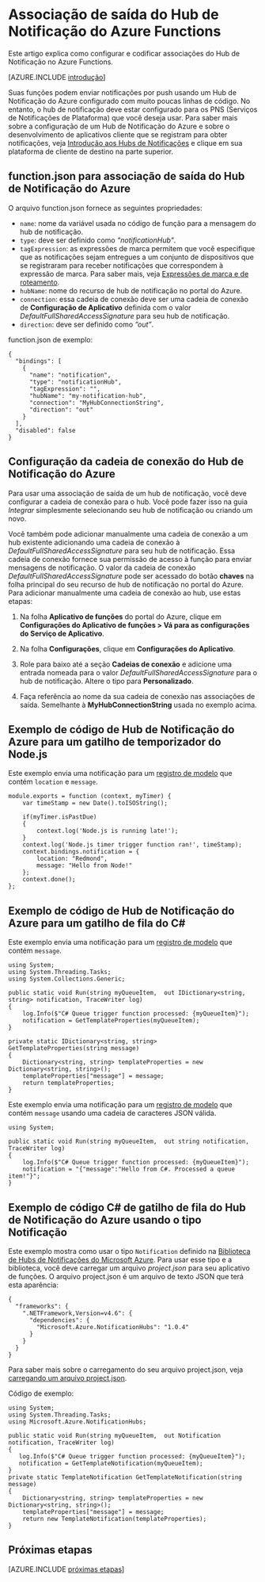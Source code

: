 <properties
	pageTitle="Associação do Hub de Notificação do Azure Functions | Microsoft Azure"
	description="Entenda como usar a associação de Hub de Notificação do Azure no Azure Functions."
	services="functions"
	documentationCenter="na"
	authors="christopheranderson"
	manager="erikre"
	editor=""
	tags=""
	keywords="azure functions, funções, processamento de eventos, computação dinâmica, arquitetura sem servidor"/>

<tags
	ms.service="functions"
	ms.devlang="multiple"
	ms.topic="reference"
	ms.tgt_pltfrm="multiple"
	ms.workload="na"
	ms.date="05/16/2016"
	ms.author="chrande"/>

# Associação de saída do Hub de Notificação do Azure Functions

Este artigo explica como configurar e codificar associações do Hub de Notificação no Azure Functions.

[AZURE.INCLUDE [introdução](../../includes/functions-bindings-intro.md)]

Suas funções podem enviar notificações por push usando um Hub de Notificação do Azure configurado com muito poucas linhas de código. No entanto, o hub de notificação deve estar configurado para os PNS (Serviços de Notificações de Plataforma) que você deseja usar. Para saber mais sobre a configuração de um Hub de Notificação do Azure e sobre o desenvolvimento de aplicativos cliente que se registram para obter notificações, veja [Introdução aos Hubs de Notificações](../notification-hubs/notification-hubs-windows-store-dotnet-get-started.md) e clique em sua plataforma de cliente de destino na parte superior.

## function.json para associação de saída do Hub de Notificação do Azure

O arquivo function.json fornece as seguintes propriedades:

- `name`: nome da variável usada no código de função para a mensagem do hub de notificação.
- `type`: deve ser definido como *"notificationHub"*.
- `tagExpression`: as expressões de marca permitem que você especifique que as notificações sejam entregues a um conjunto de dispositivos que se registraram para receber notificações que correspondem à expressão de marca. Para saber mais, veja [Expressões de marca e de roteamento](../notification-hubs/notification-hubs-routing-tag-expressions.md).
- `hubName`: nome do recurso de hub de notificação no portal do Azure.
- `connection`: essa cadeia de conexão deve ser uma cadeia de conexão de **Configuração de Aplicativo** definida com o valor *DefaultFullSharedAccessSignature* para seu hub de notificação.
- `direction`: deve ser definido como *”out”*. 
 
function.json de exemplo:

	{
	  "bindings": [
	    {
	      "name": "notification",
	      "type": "notificationHub",
	      "tagExpression": "",
	      "hubName": "my-notification-hub",
	      "connection": "MyHubConnectionString",
	      "direction": "out"
	    }
	  ],
	  "disabled": false
	}

## Configuração da cadeia de conexão do Hub de Notificação do Azure

Para usar uma associação de saída de um hub de notificação, você deve configurar a cadeia de conexão para o hub. Você pode fazer isso na guia *Integrar* simplesmente selecionando seu hub de notificação ou criando um novo.

Você também pode adicionar manualmente uma cadeia de conexão a um hub existente adicionando uma cadeia de conexão à *DefaultFullSharedAccessSignature* para seu hub de notificação. Essa cadeia de conexão fornece sua permissão de acesso à função para enviar mensagens de notificação. O valor da cadeia de conexão *DefaultFullSharedAccessSignature* pode ser acessado do botão **chaves** na folha principal do seu recurso de hub de notificação no portal do Azure. Para adicionar manualmente uma cadeia de conexão ao hub, use estas etapas:

1. Na folha **Aplicativo de funções** do portal do Azure, clique em **Configurações do Aplicativo de funções > Vá para as configurações do Serviço de Aplicativo**.

2. Na folha **Configurações**, clique em **Configurações do Aplicativo**.

3. Role para baixo até a seção **Cadeias de conexão** e adicione uma entrada nomeada para o valor *DefaultFullSharedAccessSignature* para o hub de notificação. Altere o tipo para **Personalizado**.
4. Faça referência ao nome da sua cadeia de conexão nas associações de saída. Semelhante à **MyHubConnectionString** usada no exemplo acima.

## Exemplo de código de Hub de Notificação do Azure para um gatilho de temporizador do Node.js 

Este exemplo envia uma notificação para um [registro de modelo](../notification-hubs/notification-hubs-templates.md) que contém `location` e `message`.

	module.exports = function (context, myTimer) {
	    var timeStamp = new Date().toISOString();
	   
	    if(myTimer.isPastDue)
	    {
	        context.log('Node.js is running late!');
	    }
	    context.log('Node.js timer trigger function ran!', timeStamp);  
	    context.bindings.notification = {
	        location: "Redmond",
	        message: "Hello from Node!"
	    };
	    context.done();
	};

## Exemplo de código de Hub de Notificação do Azure para um gatilho de fila do C#

Este exemplo envia uma notificação para um [registro de modelo](../notification-hubs/notification-hubs-templates.md) que contém `message`.


	using System;
	using System.Threading.Tasks;
	using System.Collections.Generic;
	 
	public static void Run(string myQueueItem,  out IDictionary<string, string> notification, TraceWriter log)
	{
	    log.Info($"C# Queue trigger function processed: {myQueueItem}");
        notification = GetTemplateProperties(myQueueItem);
	}
	 
	private static IDictionary<string, string> GetTemplateProperties(string message)
	{
	    Dictionary<string, string> templateProperties = new Dictionary<string, string>();
	    templateProperties["message"] = message;
	    return templateProperties;
	}

Este exemplo envia uma notificação para um [registro de modelo](../notification-hubs/notification-hubs-templates.md) que contém `message` usando uma cadeia de caracteres JSON válida.

	using System;
	 
	public static void Run(string myQueueItem,  out string notification, TraceWriter log)
	{
		log.Info($"C# Queue trigger function processed: {myQueueItem}");
		notification = "{"message":"Hello from C#. Processed a queue item!"}";
	}

## Exemplo de código C# de gatilho de fila do Hub de Notificação do Azure usando o tipo Notificação

Este exemplo mostra como usar o tipo `Notification` definido na [Biblioteca de Hubs de Notificações do Microsoft Azure](https://www.nuget.org/packages/Microsoft.Azure.NotificationHubs/). Para usar esse tipo e a biblioteca, você deve carregar um arquivo *project.json* para seu aplicativo de funções. O arquivo project.json é um arquivo de texto JSON que terá esta aparência:

	{
	  "frameworks": {
	    ".NETFramework,Version=v4.6": {
	      "dependencies": {
	        "Microsoft.Azure.NotificationHubs": "1.0.4"
	      }
	    }
	  }
	}

Para saber mais sobre o carregamento do seu arquivo project.json, veja [carregando um arquivo project.json](http://stackoverflow.com/questions/36411536/how-can-i-use-nuget-packages-in-my-azure-functions).

Código de exemplo:

	using System;
	using System.Threading.Tasks;
	using Microsoft.Azure.NotificationHubs;
	 
	public static void Run(string myQueueItem,  out Notification notification, TraceWriter log)
	{
	   log.Info($"C# Queue trigger function processed: {myQueueItem}");
	   notification = GetTemplateNotification(myQueueItem);
	}
	private static TemplateNotification GetTemplateNotification(string message)
	{
	    Dictionary<string, string> templateProperties = new Dictionary<string, string>();
	    templateProperties["message"] = message;
	    return new TemplateNotification(templateProperties);
	}

## Próximas etapas

[AZURE.INCLUDE [próximas etapas](../../includes/functions-bindings-next-steps.md)]

<!---HONumber=AcomDC_0525_2016-->